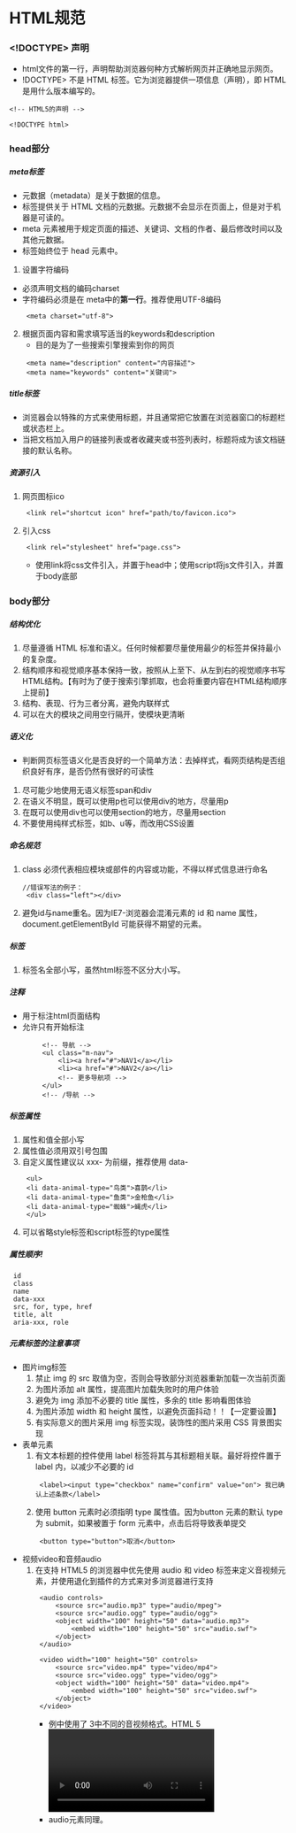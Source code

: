 # HTML规范
### <!DOCTYPE> 声明
* html文件的第一行，声明帮助浏览器何种方式解析网页并正确地显示网页。
* !DOCTYPE> 不是 HTML 标签。它为浏览器提供一项信息（声明），即 HTML 是用什么版本编写的。
```
<!-- HTML5的声明 -->

<!DOCTYPE html>
```

### head部分
##### meta标签
* 元数据（metadata）是关于数据的信息。
* 标签提供关于 HTML 文档的元数据。元数据不会显示在页面上，但是对于机器是可读的。
* meta 元素被用于规定页面的描述、关键词、文档的作者、最后修改时间以及其他元数据。
* 标签始终位于 head 元素中。
1. 设置字符编码
* 必须声明文档的编码charset
* 字符编码必须是在 meta中的**第一行**。推荐使用UTF-8编码
    ```
     <meta charset="utf-8">
    ```
2. 根据页面内容和需求填写适当的keywords和description
   * 目的是为了一些搜索引擎搜索到你的网页
    ```
     <meta name="description" content="内容描述">
     <meta name="keywords" content="关键词">
    ```
##### title标签
* 浏览器会以特殊的方式来使用标题，并且通常把它放置在浏览器窗口的标题栏或状态栏上。
* 当把文档加入用户的链接列表或者收藏夹或书签列表时，标题将成为该文档链接的默认名称。

##### 资源引入
1. 网页图标ico
   ```
    <link rel="shortcut icon" href="path/to/favicon.ico">
   ```
2. 引入css
   ```
    <link rel="stylesheet" href="page.css">
   ```
   * 使用link将css文件引入，并置于head中；使用script将js文件引入，并置于body底部

### body部分
##### 结构优化
1. 尽量遵循 HTML 标准和语义。任何时候都要尽量使用最少的标签并保持最小的复杂度。
2. 结构顺序和视觉顺序基本保持一致，按照从上至下、从左到右的视觉顺序书写HTML结构。【有时为了便于搜索引擎抓取，也会将重要内容在HTML结构顺序上提前】
3. 结构、表现、行为三者分离，避免内联样式
4. 可以在大的模块之间用空行隔开，使模块更清晰

##### 语义化
* 判断网页标签语义化是否良好的一个简单方法：去掉样式，看网页结构是否组织良好有序，是否仍然有很好的可读性
1. 尽可能少地使用无语义标签span和div
2. 在语义不明显，既可以使用p也可以使用div的地方，尽量用p
3. 在既可以使用div也可以使用section的地方，尽量用section
4. 不要使用纯样式标签，如b、u等，而改用CSS设置

##### 命名规范
1. class 必须代表相应模块或部件的内容或功能，不得以样式信息进行命名
   ```
   //错误写法的例子：
    <div class="left"></div>
   ```
2. 避免id与name重名。因为IE7-浏览器会混淆元素的 id 和 name 属性， document.getElementById 可能获得不期望的元素。

##### 标签
1. 标签名全部小写，虽然html标签不区分大小写。

##### 注释
* 用于标注html页面结构
* 允许只有开始标注
  ```
       <!-- 导航 -->
       <ul class="m-nav">
           <li><a href="#">NAV1</a></li>
           <li><a href="#">NAV2</a></li>
           <!-- 更多导航项 -->
       </ul>
       <!-- /导航 -->
  ```

##### 标签属性
1. 属性和值全部小写
2. 属性值必须用双引号包围
3. 自定义属性建议以 xxx- 为前缀，推荐使用 data-
   ```
    <ul>
    <li data-animal-type="鸟类">喜鹊</li>
    <li data-animal-type="鱼类">金枪鱼</li>
    <li data-animal-type="蜘蛛">蝇虎</li>
    </ul>
   ```
4. 可以省略style标签和script标签的type属性

##### 属性顺序!
```
 id
 class
 name
 data-xxx
 src, for, type, href
 title, alt
 aria-xxx, role
```

##### 元素标签的注意事项
* 图片img标签
   1. 禁止 img 的 src 取值为空，否则会导致部分浏览器重新加载一次当前页面
   2. 为图片添加 alt 属性，提高图片加载失败时的用户体验
   3. 避免为 img 添加不必要的 title 属性，多余的 title 影响看图体验
   4. 为图片添加 width 和 height 属性，以避免页面抖动！！【一定要设置】
   5. 有实际意义的图片采用 img 标签实现，装饰性的图片采用 CSS 背景图实现
* 表单元素
   1. 有文本标题的控件使用 label 标签将其与其标题相关联。最好将控件置于 label 内，以减少不必要的 id
       ```
        <label><input type="checkbox" name="confirm" value="on"> 我已确认上述条款</label>
       ```
   2. 使用 button 元素时必须指明 type 属性值。因为button 元素的默认 type 为 submit，如果被置于 form 元素中，点击后将导致表单提交
       ```
        <button type="button">取消</button>
       ```
* 视频video和音频audio
   1. 在支持 HTML5 的浏览器中优先使用 audio 和 video 标签来定义音视频元素，并使用退化到插件的方式来对多浏览器进行支持
       ```
        <audio controls>
            <source src="audio.mp3" type="audio/mpeg">
            <source src="audio.ogg" type="audio/ogg">
            <object width="100" height="50" data="audio.mp3">
                <embed width="100" height="50" src="audio.swf">
            </object>
        </audio>

        <video width="100" height="50" controls>
            <source src="video.mp4" type="video/mp4">
            <source src="video.ogg" type="video/ogg">
            <object width="100" height="50" data="video.mp4">
                <embed width="100" height="50" src="video.swf">
            </object>
        </video>
       ```
       * 例中使用了 3中不同的音视频格式。HTML 5 <video> 元素会尝试播放以 mp3、ogg 格式中的一种来播放视频。如果均失败，则回退到 <embed> 元素。
       * audio元素同理。



